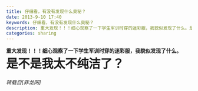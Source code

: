 ```yaml
---
title: 仔细看，有没有发现什么奥秘？
date: 2013-9-10 17:40
keywords: 仔细看，有没有发现什么奥秘？
description: 重大发现！！！细心观察了一下学生军训时穿的迷彩服，我貌似发现了什么。是不是我太不纯洁了？
categories: sharing
---
```

<td class="t_f" id="postmessage_47131">

<strong>重大发现！！！细心观察了一下学生军训时穿的迷彩服，我貌似发现了什么。<font size="6">是不是我太不纯洁了？</font></strong></td>
###### 转载自[菲龙网]